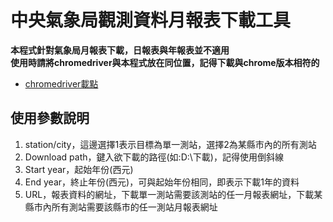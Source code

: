 # 中央氣象局觀測資料月報表下載工具

**本程式針對氣象局月報表下載，日報表與年報表並不適用**  
**使用時請將chromedriver與本程式放在同位置，記得下載與chrome版本相符的**  
* [chromedriver載點](https://chromedriver.chromium.org/)
  
## 使用參數說明
1. station/city，這邊選擇1表示目標為單一測站，選擇2為某縣市內的所有測站  
2. Download path，鍵入欲下載的路徑(如:D:\下載)，記得使用倒斜線  
3. Start year，起始年份(西元)  
4. End year，終止年份(西元)，可與起始年份相同，即表示下載1年的資料  
5. URL，報表資料的網址，下載單一測站需要該測站的任一月報表網址，下載某縣市內所有測站需要該縣市的任一測站月報表網址
